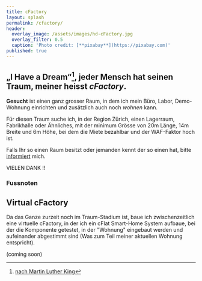 ```yaml
---
title: cFactory
layout: splash
permalink: /cfactory/
header:
  overlay_image: /assets/images/hd-cFactory.jpg
  overlay_filter: 0.5
  caption: 'Photo credit: [**pixabay**](https://pixabay.com)'
published: true
---
```

<p></p>

## „I Have a Dream“[^1], jeder Mensch hat seinen Traum, meiner heisst _cFactory_. 

**Gesucht** ist einen ganz grosser Raum, in dem ich mein Büro, Labor, Demo-Wohnung einrichten und zusätzlich auch noch _wohnen_ kann.

Für diesen Traum suche ich, in der Region Zürich, einen Lagerraum, Fabrikhalle oder Ähnliches, mit der minimum Grösse von 20m Länge, 14m Breite und 6m Höhe, bei dem die Miete bezahlbar und der WAF-Faktor hoch ist.

Falls Ihr so einen Raum besitzt oder jemanden kennt der so einen hat, bitte [informiert](/contact) mich.

VIELEN DANK !!

### Fussnoten

[^1]: [nach Martin Luther King](https://de.wikipedia.org/wiki/I_Have_a_Dream)

## Virtual cFactory

Da das Ganze zurzeit noch im Traum-Stadium ist, baue ich zwischenzeitlich eine virtuelle cFactory, in der ich ein cFlat Smart-Home System aufbaue, bei der die Komponente getestet, in der "Wohnung" eingebaut werden und aufeinander abgestimmt sind (Was zum Teil meiner aktuellen Wohnung entspricht).  

(coming soon)
